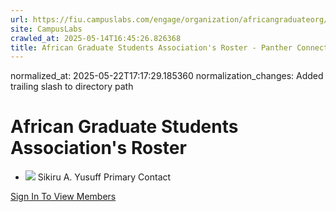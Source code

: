 ```yaml
---
url: https://fiu.campuslabs.com/engage/organization/africangraduateorg/roster/
site: CampusLabs
crawled_at: 2025-05-14T16:45:26.826368
title: African Graduate Students Association's Roster - Panther Connect
---
```

normalized_at: 2025-05-22T17:17:29.185360
normalization_changes: Added trailing slash to directory path

#  African Graduate Students Association's Roster 
  * ![](https://se-images.campuslabs.com/clink/images/d2ada100-a673-463e-9785-210e59993c6b32563272-ebdd-4e1e-a6a9-912e5cd8251b.jpg?preset=small-sq)
Sikiru A. Yusuff
Primary Contact


[Sign In To View Members](https://fiu.campuslabs.com/engage/account/login?returnUrl=/engage/organization/africangraduateorg/roster)
